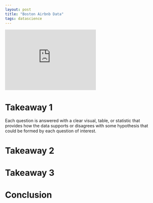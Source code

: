 ```yaml
---
layout: post
title: "Boston Airbnb Data"
tags: datascience
---
```




<div class="mapouter"><div class="gmap_canvas"><iframe width="300" height="200" id="gmap_canvas" src="https://maps.google.com/maps?q=boston,%20ma&t=&z=9&ie=UTF8&iwloc=&output=embed" frameborder="0" scrolling="no" marginheight="0" marginwidth="0"></iframe><a href="https://google-map-generator.com">google map generator</a></div><style>.mapouter{position:relative;text-align:right;height:200px;width:300px;}.gmap_canvas {overflow:hidden;background:none!important;height:200px;width:300px;}</style></div>









# Takeaway 1 

Each question is answered with a clear visual, table, or statistic that provides how the data supports or disagrees with some hypothesis that could be formed by each question of interest.

# Takeaway 2 



# Takeaway 3 



# Conclusion

